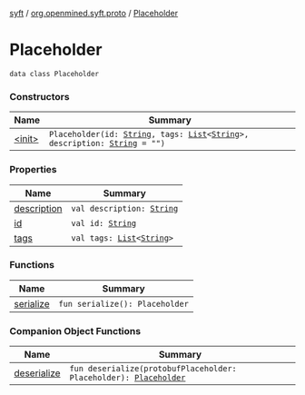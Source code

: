 [syft](../../index.md) / [org.openmined.syft.proto](../index.md) / [Placeholder](./index.md)

# Placeholder

`data class Placeholder`

### Constructors

| Name | Summary |
|---|---|
| [&lt;init&gt;](-init-.md) | `Placeholder(id: `[`String`](https://kotlinlang.org/api/latest/jvm/stdlib/kotlin/-string/index.html)`, tags: `[`List`](https://kotlinlang.org/api/latest/jvm/stdlib/kotlin.collections/-list/index.html)`<`[`String`](https://kotlinlang.org/api/latest/jvm/stdlib/kotlin/-string/index.html)`>, description: `[`String`](https://kotlinlang.org/api/latest/jvm/stdlib/kotlin/-string/index.html)` = "")` |

### Properties

| Name | Summary |
|---|---|
| [description](description.md) | `val description: `[`String`](https://kotlinlang.org/api/latest/jvm/stdlib/kotlin/-string/index.html) |
| [id](id.md) | `val id: `[`String`](https://kotlinlang.org/api/latest/jvm/stdlib/kotlin/-string/index.html) |
| [tags](tags.md) | `val tags: `[`List`](https://kotlinlang.org/api/latest/jvm/stdlib/kotlin.collections/-list/index.html)`<`[`String`](https://kotlinlang.org/api/latest/jvm/stdlib/kotlin/-string/index.html)`>` |

### Functions

| Name | Summary |
|---|---|
| [serialize](serialize.md) | `fun serialize(): Placeholder` |

### Companion Object Functions

| Name | Summary |
|---|---|
| [deserialize](deserialize.md) | `fun deserialize(protobufPlaceholder: Placeholder): `[`Placeholder`](./index.md) |
